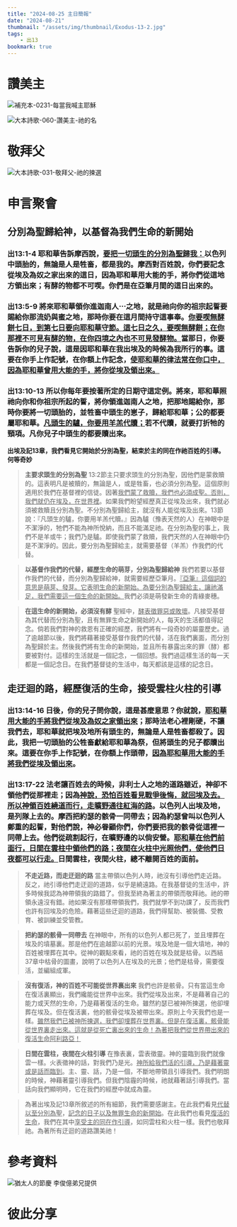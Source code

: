 ```yaml
---
title: "2024-08-25 主日簡報"
date: "2024-08-21"
thumbnail: "/assets/img/thumbnail/Exodus-13-2.jpg"
tags:
    - 出13
bookmark: true
---
```


# 讚美主

![補充本-0231-每當我喊主耶穌](/assets/img/hymns/hymn-supplement-231.jpg "補充本-0231-每當我喊主耶穌")

![大本詩歌-060-讚美主-祂的名](/assets/img/hymns/hymn-60.jpg "大本詩歌-060-讚美主-祂的名")

# 敬拜父

![大本詩歌-031-敬拜父-祂的揀選](/assets/img/hymns/hymn-31.jpg "大本詩歌-031-敬拜父-祂的揀選")

# 申言聚會

## 分別為聖歸給神，以基督為我們生命的新開始

### 出13:1-4 耶和華告訴摩西說，<u><u><u>要把</u></u></u><u><u><u>一切頭生的</u></u></u><u><u><u>分別</u></u></u><u><u><u>為聖歸我</u></u></u><u><u><u>：</u></u></u>以色列中頭胎的，無論是人是牲畜，都是我的。摩西對百姓說，你們要記念從埃及為奴之家出來的這日，因為耶和華用大能的手，將你們從這地方領出來；有酵的物都不可喫。你們是在亞筆月間的這日出來的。

### 出13:5-9 將來耶和華領你進迦南人⋯之地，就是祂向你的祖宗起誓要賜給你那流奶與蜜之地，那時你要在這月間持守這事奉。<u><u><u>你要喫無酵餅七日，到第七日要向耶和華守節。這七日之久，要喫無酵餅；在你那</u></u></u><u><u><u>裡</u></u></u><u><u><u>不可見有酵的物，在你四境之內也不可見發酵物。</u></u></u>當那日，你要告訴你的兒子說，這是因耶和華在我出埃及的時候為我所行的事。這要在你手上作記號，在你額上作記念，<u><u><u>使耶和華的律法常在你口中，因為耶和華曾用大能的手，將你從埃及領出來。</u></u></u>

### 出13:10-13 所以你每年要按著所定的日期守這定例。將來，耶和華照祂向你和你祖宗所起的誓，將你領進迦南人之地，把那地賜給你，那時你要將一切頭胎的，並牲畜中頭生的崽子，歸給耶和華；公的都要屬耶和華。<u><u><u>凡頭生的驢，你要用羊羔代贖；</u></u></u>若不代贖，就要打折牠的頸項。凡你兒子中頭生的都要贖出來。

**出埃及記13章，我們看見它開始於分別為聖，結束於主的同在作祂百姓的引導。何等奇妙**

> **主要求頭生的分別為聖**  13:2節主只要求頭生的分別為聖，因他們是蒙救贖的。這表明凡是被贖的，無論是人，或是牲畜，也必須分別為聖。這個原則適用於我們在基督裡的信徒。因著<u><u><u>我們蒙了救贖，我們也必須成聖。否則，我們就仍在埃及，在世界裡</u></u></u>。如果我們盼望經歷真正從埃及出來，我們就必須被救贖且分別為聖。不分別為聖歸給主，就沒有人能從埃及出來。13節說：『凡頭生的驢，你要用羊羔代贖。』因為驢（豫表天然的人）在神眼中是不潔淨的，牠們不能為神所悅納，而且不能滿足祂。在分別為聖的事上，我們不是羊或牛；我們乃是驢。即使我們蒙了救贖，我們天然的人在神眼中仍是不潔淨的。因此，要分別為聖歸給主，就需要基督（羊羔）作我們的代替。

> **以基督作我們的代替，經歷生命的萌芽，分別為聖歸給神**  我們若要以基督作我們的代替，而分別為聖歸給神，就需要經歷亞筆月。<u><u><u>『亞筆』這個詞的意思是萌芽、發芽。它表明生命的新開始。為要分別為聖歸給主，讓祂滿足，我們需要這一個生命的新開始。</u></u></u>我們必須是萌發新生命的青綠麥穗。

> **在這生命的新開始，必須沒有酵**  聖經中，<u><u><u>酵表徵罪惡或敗壞</u></u></u>。凡接受基督為其代替而分別為聖，且有無罪生命之新開始的人，每天的生活都值得記念。倘若我們對神的救恩有正確的經歷，我們將有一段奇妙的屬靈歷史。過了逾越節以後，我們將藉著接受基督作我們的代替，活在我們裏面，而分別為聖歸於主。然後我們將有生命的新開始，並且所有暴露出來的罪（酵）都要被對付。這樣的生活就是一個記念，一個回想。我們過這樣生活的每一天都是一個記念日。在我們基督徒的生活中，每天都該是這樣的記念日。

## 走迂迴的路，經歷復活的生命，接受雲柱火柱的引導

### 出13:14-16  日後，你的兒子問你說，這是甚麼意思？你就說，<u><u><u>耶和華用大能的手將我們從埃及為奴之家領出來</u></u></u>；那時法老心裡剛硬，不讓我們去，耶和華就把埃及地所有頭生的，無論是人是牲畜都殺了。因此，我把一切頭胎的公牲畜獻給耶和華為祭，但將頭生的兒子都贖出來。這要在你手上作記號，在你額上作頭帶，<u><u><u>因為耶和華用大能的手將我們從埃及領出來</u></u></u>。

### 出13:17-22  法老讓百姓去的時候，非利士人之地的道路雖近，神卻不領他們從那裡走；因為<u><u><u>神說，恐怕百姓看見戰爭後悔，就回埃及去。所以神領百姓繞道而行，走曠野通往紅海的路</u></u></u>。以色列人出埃及地，是列隊上去的。摩西把約瑟的骸骨一同帶去；因為約瑟曾叫以色列人鄭重的起誓，對他們說，神必眷顧你們，你們要把我的骸骨從這裡一同帶上去。他們從疏割起行，在曠野邊的以倘安營。<u><u><u>耶和華在他們前面行，日間在雲柱中領他們的路；夜間在火柱中光照他們，使他們日夜都可以行走。</u></u></u>日間雲柱，夜間火柱，總不離開百姓的面前。

> **不走近路，而走迂迴的路**  當主帶領以色列人時，祂沒有引導他們走近路。反之，祂引導他們走迂迴的道路，似乎是繞遠路。在我基督徒的生活中，許多時候我認為神帶領我的路錯了。但我至終為著主的帶領而敬拜祂。祂的帶領永遠沒有錯。祂如果沒有那樣帶領我們，我們就學不到功課了，反而我們也許有回埃及的危險。藉著這些迂迴的道路，我們得幫助、被裝備、受教育、被訓練並受管教。

> **把約瑟的骸骨一同帶去**  在神眼中，所有的以色列人都已死了，並且埋葬在埃及的墳墓裏。那是他們在逾越節以前的光景。埃及地是一個大墳地，神的百姓被埋葬在其中。從神的觀點來看，祂的百姓在埃及就是枯骨。以西結37章中枯骨的圖畫，說明了以色列人在埃及的光景；他們是枯骨，需要復活，並編組成軍。

> **沒有復活，神的百姓不可能從世界裏出來**  我們也許是骸骨。只有當這生命在復活裏顯出，我們纔能從世界中出來。我們從埃及出來，不是藉著自己的能力或天然的生命，乃是藉著復活的生命。雖然約瑟已被神所揀選，他卻埋葬在埃及。但在復活裏，他的骸骨從埃及被帶出來。原則上今天我們也是一樣。<u><u><u>雖然我們已被神所揀選，我們卻埋葬在世界裏。但是在復活裏，骸骨能從世界裏走出來。這就是從死亡裏出來的生命！為著把我們從世界帶出來的復活生命阿利路亞！</u></u></u>

> **日間在雲柱，夜間在火柱引導**  在豫表裏，雲表徵靈。神的靈臨到我們就像雲一樣。火表徵神的話，對我們乃是光。<u><u><u>神所給我們活的引導，乃是藉著靈或是話而臨到</u></u></u>。主、靈、話，乃是一個，不斷地帶領且引導我們。我們明朗的時候，神藉著靈引導我們。但我們陰霾的時候，祂就藉著話引導我們。當話向我們顯明時，它在我們的經歷中就成為靈。

> 為著出埃及記13章所敘述的所有細節，我們需要感謝主。在此我們看見<u><u><u>代替以至分別為聖</u></u></u>，<u><u><u>記念的日子以及無罪生命的新開始</u></u></u>。在此我們也看見<u><u><u>復活的生命</u></u></u>，我們在其中<u><u><u>享受主的同在作引導</u></u></u>，如同雲柱和火柱一樣。我們也敬拜祂。為著所有迂迴的道路讚美祂！

# 參考資料

![猶太人的節慶](/assets/img/Jewish_Festivals.jpg "猶太人的節慶")
李俊億弟兄提供

# 彼此分享